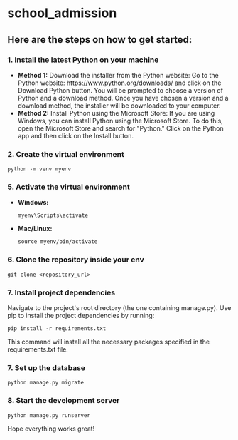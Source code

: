 # school_admission

## Here are the steps on how to get started:

### 1. Install the latest Python on your machine
- **Method 1:** Download the installer from the Python website: Go to the Python website: https://www.python.org/downloads/ and click on the Download Python button. You will be prompted to choose a version of Python and a download method. Once you have chosen a version and a download method, the installer will be downloaded to your computer.
- **Method 2:** Install Python using the Microsoft Store: If you are using Windows, you can install Python using the Microsoft Store. To do this, open the Microsoft Store and search for "Python." Click on the Python app and then click on the Install button.
### 2. Create the virtual environment
    python -m venv myenv
### 5. Activate the virtual environment
- **Windows:**
    ```
    myenv\Scripts\activate
    ```
- **Mac/Linux:**
    ```
    source myenv/bin/activate
    ```
### 6. Clone the repository inside your env
    git clone <repository_url>
### 7. Install project dependencies
Navigate to the project's root directory (the one containing manage.py). Use pip to install the project dependencies by running:

    pip install -r requirements.txt
This command will install all the necessary packages specified in the requirements.txt file.
### 7. Set up the database
    python manage.py migrate
### 8. Start the development server
    python manage.py runserver

Hope everything works great!
